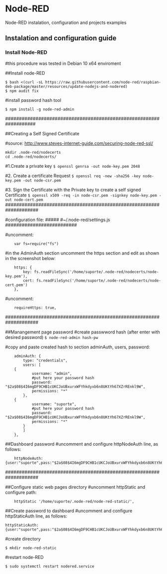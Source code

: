 # Node-RED
Node-RED instalation, configuration and projects examples

## Instalation and configuration guide

### Install Node-RED ###
#this procedure was tested in Debian 10 x64 enviroment

##Install node-RED
```
$ bash <(curl -sL https://raw.githubusercontent.com/node-red/raspbian-deb-package/master/resources/update-nodejs-and-nodered)
$ npm audit fix
```

#install password hash tool
```
$ npm install -g node-red-admin
```
###################################################################

##Creating a Self Signed Certificate

#source: http://www.steves-internet-guide.com/securing-node-red-ssl/
```
mkdir .node-red/nodecerts
cd .node-red/nodecerts/
```
#1.Create a private key
`$ openssl genrsa -out node-key.pem 2048`

#2. Create a certificate Request
`$ openssl req -new -sha256 -key node-key.pem -out node-csr.pem`

#3. Sign the Certificate with the Private key to create a self signed Certificate
`$ openssl x509 -req -in node-csr.pem -signkey node-key.pem -out node-cert.pem`
####################################################################


#configuration file: #####
#~/.node-red/settings.js
##########################

#uncomment:
```
	var fs=require("fs")
```

#in the AdminAuth section uncomment the https section and edit as shown in the screenshot below:
```
    https: {
        key: fs.readFileSync('/home/suporte/.node-red/nodecerts/node-key.pem'),
        cert: fs.readFileSync('/home/suporte/.node-red/nodecerts/node-cert.pem')
    },
```

#uncomment:
```
	requireHttps: true,
```
####################################################################


##Manangement page password
#create passwword hash (after enter with desired password)
`$ node-red-admin hash-pw`

#copy and paste created hash to section adminAuth, users, password:
```
	adminAuth: {
		type: "credentials",
		users: [
	{
			username: "admin",
			#put here your password hash
			password: "$2a$08$4I6mgDF9CHB1cUKCJoUBxurxWFYhkdyxb6n8UKtYh67XZrREnkl9W",
			permissions: "*"
		},
	{
			username: "suporte",
			#put here your password hash
			password: "$2a$08$4I6mgDF9CHB1cUKCJoUBxurxWFYhkdyxb6n8UKtYh67XZrREnkl9W",
			permissions: "*"
		}
		]
	},
```

##Dashboard password
#uncomment and configure httpNodeAuth line, as follows:
```
	httpNodeAuth: {user:"suporte",pass:"$2a$08$4I6mgDF9CHB1cUKCJoUBxurxWFYhkdyxb6n8UKtYh67XZrREnkl9W"},
  ```
####################################################################

##Configure static web pages directory
#uncomment httpStatic and configure path:
```
	httpStatic '/home/suporte/.node-red/node-red-static/',
```

##Create password to dashboard
#uncomment and configure httpStaticAuth line, as follows:
```
httpStaticAuth:{user:"suporte",pass:"$2a$08$4I6mgDF9CHB1cUKCJoUBxurxWFYhkdyxb6n8UKtYh67XZrREnkl9W"},
```

#create directory
```
$ mkdir node-red-static
```

#restart node-RED
```
$ sudo systemctl restart nodered.service
```
